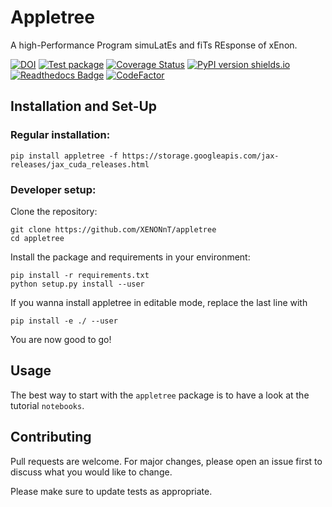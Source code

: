 # Appletree
A high-Performance Program simuLatEs and fiTs REsponse of xEnon.

[![DOI](https://zenodo.org/badge/534803881.svg)](https://zenodo.org/badge/latestdoi/534803881)
[![Test package](https://github.com/XENONnT/appletree/actions/workflows/pytest.yml/badge.svg?branch=master)](https://github.com/XENONnT/appletree/actions/workflows/pytest.yml)
[![Coverage Status](https://coveralls.io/repos/github/XENONnT/appletree/badge.svg)](https://coveralls.io/github/XENONnT/appletree)
[![PyPI version shields.io](https://img.shields.io/pypi/v/appletree.svg)](https://pypi.python.org/pypi/appletree/)
[![Readthedocs Badge](https://readthedocs.org/projects/appletree/badge/?version=latest)](https://appletree.readthedocs.io/en/latest/?badge=latest)
[![CodeFactor](https://www.codefactor.io/repository/github/xenonnt/appletree/badge)](https://www.codefactor.io/repository/github/xenonnt/appletree)

## Installation and Set-Up

### Regular installation:
```
pip install appletree -f https://storage.googleapis.com/jax-releases/jax_cuda_releases.html
```

### Developer setup:
Clone the repository:

```
git clone https://github.com/XENONnT/appletree
cd appletree
```

Install the package and requirements in your environment:

```
pip install -r requirements.txt
python setup.py install --user
```

If you wanna install appletree in editable mode, replace the last line with

```
pip install -e ./ --user
```

You are now good to go!

## Usage
The best way to start with the `appletree` package is to have a look at the tutorial `notebooks`. 

## Contributing
Pull requests are welcome. For major changes, please open an issue first to discuss what you would like to change.

Please make sure to update tests as appropriate.
